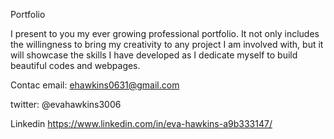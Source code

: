 Portfolio


I present to you my ever growing professional portfolio. It not only includes the willingness to bring my creativity to any project I am involved with, but it will showcase the skills I have developed as I dedicate myself to build beautiful codes and webpages.




Contac
email: ehawkins0631@gmail.com

twitter: @evahawkins3006

Linkedin https://www.linkedin.com/in/eva-hawkins-a9b333147/
